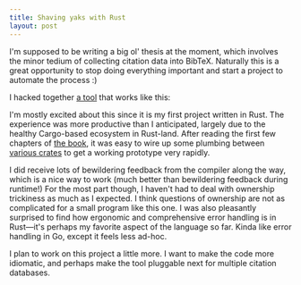 ```yaml
---
title: Shaving yaks with Rust
layout: post
---
```


I'm supposed to be writing a big ol' thesis at the moment, which involves the minor tedium of collecting citation data into BibTeX. Naturally this is a great opportunity to stop doing everything important and start a project to automate the process :)

I hacked together [a tool](https://github.com/chnn/mathbib) that works like this:

<figure>
    <script type="text/javascript" src="https://asciinema.org/a/3jk2SzOVZgSrinv9M7oUsodNw.js" id="asciicast-3jk2SzOVZgSrinv9M7oUsodNw" async></script>
</figure>

I'm mostly excited about this since it is my first project written in Rust. The experience was more productive than I anticipated, largely due to the healthy Cargo-based ecosystem in Rust-land. After reading the first few chapters of [the book](https://doc.rust-lang.org/book/), it was easy to wire up some plumbing between [various crates](https://github.com/chnn/mathbib/blob/6abbc95848b5a80b932eb4e6a74f3f6fa8eaa43a/Cargo.toml#L7-L13) to get a working prototype very rapidly. 

I did receive lots of bewildering feedback from the compiler along the way, which is a nice way to work (much better than bewildering feedback during runtime!) For the most part though, I haven't had to deal with ownership trickiness as much as I expected. I think questions of ownership are not as complicated for a small program like this one. I was also pleasantly surprised to find how ergonomic and comprehensive error handling is in Rust—it's perhaps my favorite aspect of the language so far. Kinda like error handling in Go, except it feels less ad-hoc.

I plan to work on this project a little more. I want to make the code more idiomatic, and perhaps make the tool pluggable next for multiple citation databases.
